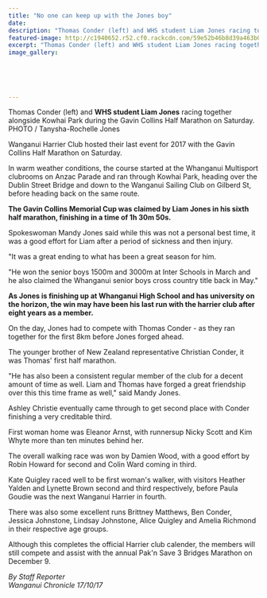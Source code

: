```yaml
---
title: "No one can keep up with the Jones boy"
date: 
description: "Thomas Conder (left) and WHS student Liam Jones racing together alongside Kowhai Park during the Gavin Collins Half Marathon on Saturday..."
featured-image: http://c1940652.r52.cf0.rackcdn.com/59e52b46b8d39a463b000350/Liam-Jones-half-marathon-in-WU-chron-Oct.jpg
excerpt: "Thomas Conder (left) and WHS student Liam Jones racing together alongside Kowhai Park during the Gavin Collins Half Marathon on Saturday."
image_gallery:
    
    
    
    
    
---
```


<p><span>Thomas Conder (left) and <strong>WHS student Liam Jones</strong> racing together alongside Kowhai Park during the Gavin Collins Half Marathon on Saturday. <br />PHOTO / Tanysha-Rochelle Jones</span></p>
<p class="element element-paragraph">Wanganui Harrier Club hosted their last event for 2017 with the Gavin Collins Half Marathon on Saturday.</p>
<p class="element element-paragraph">In warm weather conditions, the course started at the Whanganui Multisport clubrooms on Anzac Parade and ran through Kowhai Park, heading over the Dublin Street Bridge and down to the Wanganui Sailing Club on Gilberd St, before heading back on the same route.</p>
<p class="element element-paragraph"><strong>The Gavin Collins Memorial Cup was claimed by Liam Jones in his sixth half marathon, finishing in a time of 1h 30m 50s.</strong></p>
<p class="element element-paragraph">Spokeswoman Mandy Jones said while this was not a personal best time, it was a good effort for Liam after a period of sickness and then injury.</p>
<p class="element element-paragraph">"It was a great ending to what has been a great season for him.</p>
<p class="element element-paragraph">"He won the senior boys 1500m and 3000m at Inter Schools in March and he also claimed the Whanganui senior boys cross country title back in May."</p>
<p class="element element-paragraph"><strong>As Jones is finishing up at Whanganui High School and has university on the horizon, the win may have been his last run with the harrier club after eight years as a member.</strong></p>
<p class="element element-paragraph">On the day, Jones had to compete with Thomas Conder - as they ran together for the first 8km before Jones forged ahead.</p>
<p class="element element-paragraph">The younger brother of New Zealand representative Christian Conder, it was Thomas' first half marathon.</p>
<p class="element element-paragraph">"He has also been a consistent regular member of the club for a decent amount of time as well. Liam and Thomas have forged a great friendship over this this time frame as well," said Mandy Jones.</p>
<p class="element element-paragraph">Ashley Christie eventually came through to get second place with Conder finishing a very creditable third.</p>
<p class="element element-paragraph">First woman home was Eleanor Arnst, with runnersup Nicky Scott and Kim Whyte more than ten minutes behind her.</p>
<p class="element element-paragraph">The overall walking race was won by Damien Wood, with a good effort by Robin Howard for second and Colin Ward coming in third.</p>
<p class="element element-paragraph">Kate Quigley raced well to be first woman's walker, with visitors Heather Yalden and Lynette Brown second and third respectively, before Paula Goudie was the next Wanganui Harrier in fourth.</p>
<p class="element element-paragraph">There was also some excellent runs Brittney Matthews, Ben Conder, Jessica Johnstone, Lindsay Johnstone, Alice Quigley and Amelia Richmond in their respective age groups.</p>
<p class="element element-paragraph">Although this completes the official Harrier club calender, the members will still compete and assist with the annual Pak'n Save 3 Bridges Marathon on December 9.</p>
<p><em>By Staff Reporter</em><br /><em>Wanganui Chronicle 17/10/17</em></p>

